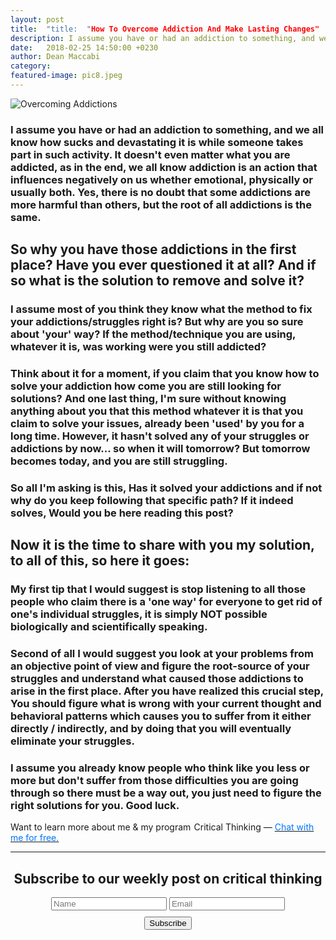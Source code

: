 ```yaml
---
layout: post
title:  "title:  "How To Overcome Addiction And Make Lasting Changes"
description: I assume you have or had an addiction to something, and we all know how sucks and devastating it is while someone takes part in such activity.
date:   2018-02-25 14:50:00 +0230
author: Dean Maccabi
category:
featured-image: pic8.jpeg
---
```


![Overcoming Addictions]({{site.baseurl}}/images/pic8.jpeg)

### I assume you have or had an addiction to something, and we all know how sucks and devastating it is while someone takes part in such activity. It doesn't even matter what you are addicted, as in the end, we all know addiction is an action that influences negatively on us whether emotional, physically or usually both. Yes, there is no doubt that some addictions are more harmful than others, but the root of all addictions is the same.

## So why you have those addictions in the first place? Have you ever questioned it at all? And if so what is the solution to remove and solve it? 

### I assume most of you think they know what the method to fix your addictions/struggles right is? But why are you so sure about 'your' way? If the method/technique you are using, whatever it is, was working were you still addicted? 
### Think about it for a moment, if you claim that you know how to solve your addiction how come you are still looking for solutions? And one last thing, I'm sure without knowing anything about you that this method whatever it is that you claim to solve your issues, already been 'used' by you for a long time. However, it hasn't solved any of your struggles or addictions by now... so when it will tomorrow? But tomorrow becomes today, and you are still struggling. 
### So all I'm asking is this, Has it solved your addictions and if not why do you keep following that specific path? If it indeed solves, Would you be here reading this post?

## Now it is the time to share with you my solution, to all of this, so here it goes:
### My first tip that I would suggest is stop listening to all those people who claim there is a 'one way' for everyone to get rid of one's individual struggles, it is simply NOT possible biologically and scientifically speaking.
### Second of all I would suggest you look at your problems from an objective point of view and figure the root-source of your struggles and understand what caused those addictions to arise in the first place. After you have realized this crucial step, You should figure what is wrong with your current thought and behavioral patterns which causes you to suffer from it either directly / indirectly, and by doing that you will eventually eliminate your struggles. 
### I assume you already know people who think like you less or more but don't suffer from those difficulties you are going through so there must be a way out, you just need to figure the right solutions for you. Good luck.

Want to learn more about me & my program  Critical Thinking — <a class="drift-open-chat" href="javascript:void(0)"><font color="#0176FF">Chat with me for free.</font></a>


<hr>
<div class="subscribe" style="text-align:center;">
    <h2>Subscribe to our weekly post on critical thinking</h2>
    <div class="form-group mc-field-group">
      <form method="POST" id="mc-embedded-subscribe-form" name="mc-embedded-subscribe-form" class="validate" target="_blank" novalidate action="https://goals.us17.list-manage.com/subscribe/post?u=2588b0693006fb1138375a749&amp;id=714da62614">
      <input class="form-control" value="" name="FNAME" placeholder="Name" id="mce-FNAME" type="text">
      <input class="form-control" value="" name="EMAIL" placeholder="Email" id="mce-EMAIL" type="email">
      <div id="mce-responses" class="clear">
            <div class="response" id="mce-error-response" style="display:none"></div>
            <div class="response" id="mce-success-response" style="display:none"></div>
      </div>    <!-- do not remove this or risk form bot signups-->
    <div class="form-group buttonmarg">
      <input value="Subscribe" name="subscribe" id="mc-embedded-subscribe" class="btn btn-primary" style="margin:10px auto; display:block;" type="submit">
    </div>
  </form>
  <div class="scripts">
  <script type='text/javascript' src='//s3.amazonaws.com/downloads.mailchimp.com/js/mc-validate.js'></script><script type='text/javascript'>(function($) {window.fnames = new Array(); window.ftypes = new Array();fnames[0]='EMAIL';ftypes[0]='email';fnames[1]='FNAME';ftypes[1]='text';fnames[2]='LNAME';ftypes[2]='text';fnames[3]='BIRTHDAY';ftypes[3]='birthday';}(jQuery));var $mcj = jQuery.noConflict(true);</script>					      	
  </div>
</div>
<!--subscribe-->
